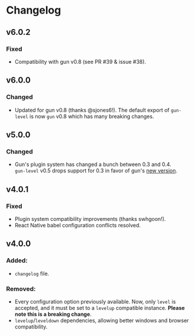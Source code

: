 # Changelog

## v6.0.2
### Fixed
- Compatibility with gun v0.8 (see PR #39 & issue #38).

## v6.0.0
### Changed
- Updated for gun v0.8 (thanks @sjones6!). The default export of `gun-level` is now `gun` v0.8 which has many breaking changes.

## v5.0.0
### Changed
- Gun's plugin system has changed a bunch between 0.3 and 0.4.<br />
`gun-level` v0.5 drops support for 0.3 in favor of gun's [new version](https://github.com/amark/gun/tree/0.5).

## v4.0.1
### Fixed
- Plugin system compatibility improvements (thanks swhgoon!).
- React Native babel configuration conflicts resolved.

## v4.0.0
### Added:
 - `changelog` file.

### Removed:
 - Every configuration option previously available. Now, only `level` is accepted, and it must be set to a `levelup` compatible instance. **Please note this is a breaking change**.
 - `levelup`/`leveldown` dependencies, allowing better windows and browser compatibility.
